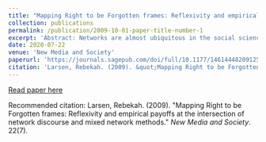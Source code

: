 ```yaml
---
title: "Mapping Right to be Forgotten frames: Reflexivity and empirical payoffs at the intersection of network discourse and mixed network methods"
collection: publications
permalink: /publication/2009-10-01-paper-title-number-1
excerpt: 'Abstract: Networks are almost ubiquitous in the social sciences, in terms of method and structure. Dominant discourses around networks–concerning their purported democratic, progressive values and capacities–also impact how they are approached in research. This article illustrates the potential of this impact by tracing the trajectory and findings of a project focused on networked discussion of an Internet privacy debate. Using mixed methods—hyperlink network mapping, textual analysis (qualitative and quantitative), and semi-structured interviews—I examine online framing of a controversial data protection concept, the Right to be Forgotten. Initial, more “traditional” research approaches allowed for insight only into the most central and visible frames and sources. This led to a reorientation of research approach. In attempt to diversify sources and framings, I began focusing on the margins and off the “networked public sphere.” This article thus also recounts the significant empirical findings that resulted from such reflexivity and reorientation.'
date: 2020-07-22
venue: 'New Media and Society'
paperurl: 'https://journals.sagepub.com/doi/full/10.1177/1461444820912534'
citation: 'Larsen, Rebekah. (2009). &quot;Mapping Right to be Forgotten frames: Reflexivity and empirical payoffs at the intersection of network discourse and mixed network methods&quot; <i>New Media and Society</i>. 22(7).'
---
```



[Read paper here](https://journals.sagepub.com/doi/full/10.1177/1461444820912534)

Recommended citation: Larsen, Rebekah. (2009). "Mapping Right to be Forgotten frames: Reflexivity and empirical payoffs at the intersection of network discourse and mixed network methods." <i>New Media and Society</i>. 22(7).